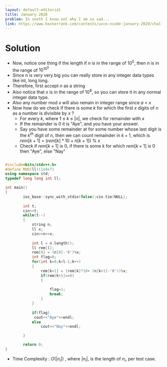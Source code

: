 ```yaml
---
layout: default-editorial
title: January 2020
problem: In sooth I know not why I am so sad...
link: https://www.hackerrank.com/contests/uvce-ncode-january-2020/challenges/antonio-is-melancholic
---
```

# Solution

* Now, notice one thing if the length if $n$ is in the range of $10^5$, then $n$ is in the range of $10^{10^5}$
* Since $n$ is very very big you can really store in any integer data types like int, long long.
* Therefore, first accept $n$ as a string
* Also notice that $x$ is in the range of $10^8$, so you can store it in any normal integer data type.
* Also any number mod $x$ will also remain in integer range since $a%x$ $<$ $x$
* Now how do we check if there is some $k$ for which the first $x$ digits of $n$ as a number is divisible by $x$ ?
  * For every $k$, where $1$ $\le$ $k$ $\le$ $|n|$, we check for remainder with $x$
   * If the remainder is $0$ it is "Aye", and you have your answer.
   * Say you have some remainder at for some number whose last digit is the $k^{th}$ digit of $n$, then we can count remainder in $k+1$, which is
     $rem[k+1]$ = $(rem[k]*10+ n[k+1])$ % $x$ 
   * Check if $rem[k+1]$ is $0$, if there is some $k$ for which $rem[k+1]$ is $0$ then "Aye", else "Nay"  
   


~~~cpp

#include<bits/stdc++.h>
#define MOD(ll)(1e9+7)
using namespace std;
typedef long long int ll;

int main()
{
        ios_base::sync_with_stdio(false);cin.tie(NULL);
        
        int t;
        cin>>t;
        while(t--)
        {
            string n;
            ll x;
            cin>>n>>x;
            
            int l = n.length();
            ll rem[l];
            rem[0] = (n[0]-'0')%x;
            int flag=0;
            for(int k=0;k<l-1;k++)
            {
                rem[k+1] = (rem[k]*10+ (n[k+1]-'0'))%x;
                if(rem[k+1]==0)
                {
                    
                    flag=1;
                    break;
                }
            }
            
            if(flag)
             cout<<"Aye"<<endl;
            else
                cout<<"Nay"<<endl;

        }

        return 0;
}


~~~

* Time Complexity : $O(| n_i |)$ , where $|n_i|$, is the length of $n_i$, per test case.
